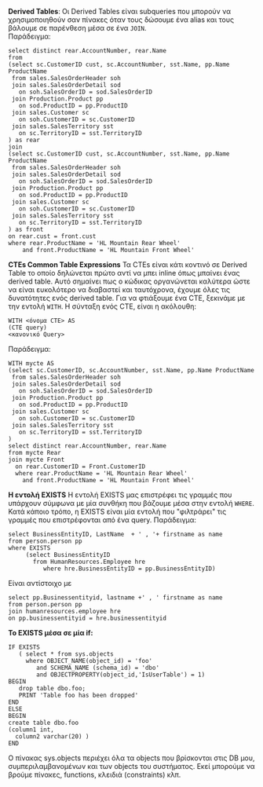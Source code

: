 **Derived Tables**:
Οι Derived Tables είναι subqueries που μπορούν να χρησιμοποιηθούν σαν πίνακες όταν τους δώσουμε ένα alias και τους βάλουμε σε παρένθεση μέσα σε ένα `JOIN`. 
<br>
Παράδειγμα: <br>

```
select distinct rear.AccountNumber, rear.Name
from
(select sc.CustomerID cust, sc.AccountNumber, sst.Name, pp.Name ProductName
 from sales.SalesOrderHeader soh
 join sales.SalesOrderDetail sod
   on soh.SalesOrderID = sod.SalesOrderID
 join Production.Product pp
   on sod.ProductID = pp.ProductID
 join sales.Customer sc
   on soh.CustomerID = sc.CustomerID
 join sales.SalesTerritory sst
   on sc.TerritoryID = sst.TerritoryID
) as rear
join
(select sc.CustomerID cust, sc.AccountNumber, sst.Name, pp.Name ProductName
 from sales.SalesOrderHeader soh
 join sales.SalesOrderDetail sod
   on soh.SalesOrderID = sod.SalesOrderID
 join Production.Product pp
   on sod.ProductID = pp.ProductID
 join sales.Customer sc
   on soh.CustomerID = sc.CustomerID
 join sales.SalesTerritory sst
   on sc.TerritoryID = sst.TerritoryID
) as front
on rear.cust = front.cust
where rear.ProductName = 'HL Mountain Rear Wheel'
    and front.ProductName = 'HL Mountain Front Wheel'
```

**CTEs Common Table Expressions**
Τα CTEs είναι κάτι κοντινό σε Derived Table το οποίο δηλώνεται πρώτο αντί να μπει inline όπως μπαίνει ένας derived table. Αυτό σημαίνει πως ο κώδικας οργανώνεται καλύτερα ώστε να είναι ευκολότερο να διαβαστεί και ταυτόχρονα, έχουμε όλες τις δυνατότητες ενός derived table.
Για να φτιάξουμε ένα CTE, ξεκινάμε με την εντολή `WITH`.
Η σύνταξη ενός CTE, είναι η ακόλουθη:<br>

```
WITH <όνομα CTE> AS
(CTE query)
<κανονικό Query>
```

Παράδειγμα: <br>

```
WITH mycte AS
(select sc.CustomerID, sc.AccountNumber, sst.Name, pp.Name ProductName
 from sales.SalesOrderHeader soh
 join sales.SalesOrderDetail sod
   on soh.SalesOrderID = sod.SalesOrderID
 join Production.Product pp
   on sod.ProductID = pp.ProductID
 join sales.Customer sc
   on soh.CustomerID = sc.CustomerID
 join sales.SalesTerritory sst
   on sc.TerritoryID = sst.TerritoryID
)
select distinct rear.AccountNumber, rear.Name
from mycte Rear
join mycte Front
  on rear.CustomerID = Front.CustomerID
  where rear.ProductName = 'HL Mountain Rear Wheel'
    and front.ProductName = 'HL Mountain Front Wheel'
```

**Η εντολή EXISTS**
Η εντολή EXISTS μας επιστρέφει τις γραμμές που υπάρχουν σύμφωνα με μία συνθήκη που βάζουμε μέσα στην εντολή `WHERE`. Κατά κάποιο τρόπο, η EXISTS είναι μία εντολή που "φιλτράρει" τις γραμμές που επιστρέφονται από ένα query.
Παράδειγμα: <br>

```
select BusinessEntityID, LastName  + ' , '+ firstname as name
from person.person pp
where EXISTS
     (select BusinessEntityID
	   from HumanResources.Employee hre
	      where hre.BusinessEntityID = pp.BusinessEntityID)

```

Είναι αντίστοιχο με

```
select pp.Businessentityid, lastname +' , ' firstname as name
from person.person pp
join humanresources.employee hre
on pp.businessentityid = hre.businessentityid
```

**To EXISTS μέσα σε μία if:**

```
IF EXISTS
   ( select * from sys.objects
     where OBJECT_NAME(object_id) = 'foo'
	    and SCHEMA_NAME (schema_id) = 'dbo'
	    and OBJECTPROPERTY(object_id,'IsUserTable') = 1)
BEGIN
   drop table dbo.foo;
   PRINT 'Table foo has been dropped'
END
ELSE
BEGIN
create table dbo.foo
(column1 int,
  column2 varchar(20) )
END
```

O πίνακας sys.objects περιέχει όλα τα objects που βρίσκονται στις DB μου, συμπεριλαμβανομένων και των objects του συστήματος. Εκεί μπορούμε να βρούμε πίνακες, functions, κλειδιά (constraints) κλπ.
